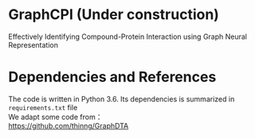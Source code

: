 # GraphCPI (Under construction)
Effectively Identifying Compound-Protein Interaction using Graph Neural Representation 

# Dependencies and References
The code is written in Python 3.6. Its dependencies is summarized in `requirements.txt` file  
We adapt some code from：  
https://github.com/thinng/GraphDTA  
